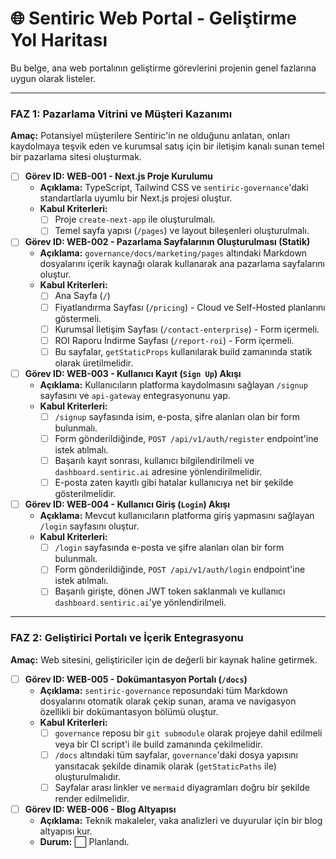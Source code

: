 # 🌐 Sentiric Web Portal - Geliştirme Yol Haritası

Bu belge, ana web portalının geliştirme görevlerini projenin genel fazlarına uygun olarak listeler.

---

### **FAZ 1: Pazarlama Vitrini ve Müşteri Kazanımı**

**Amaç:** Potansiyel müşterilere Sentiric'in ne olduğunu anlatan, onları kaydolmaya teşvik eden ve kurumsal satış için bir iletişim kanalı sunan temel bir pazarlama sitesi oluşturmak.

-   [ ] **Görev ID: WEB-001 - Next.js Proje Kurulumu**
    -   **Açıklama:** TypeScript, Tailwind CSS ve `sentiric-governance`'daki standartlarla uyumlu bir Next.js projesi oluştur.
    -   **Kabul Kriterleri:**
        -   [ ] Proje `create-next-app` ile oluşturulmalı.
        -   [ ] Temel sayfa yapısı (`/pages`) ve layout bileşenleri oluşturulmalı.

-   [ ] **Görev ID: WEB-002 - Pazarlama Sayfalarının Oluşturulması (Statik)**
    -   **Açıklama:** `governance/docs/marketing/pages` altındaki Markdown dosyalarını içerik kaynağı olarak kullanarak ana pazarlama sayfalarını oluştur.
    -   **Kabul Kriterleri:**
        -   [ ] Ana Sayfa (`/`)
        -   [ ] Fiyatlandırma Sayfası (`/pricing`) - Cloud ve Self-Hosted planlarını göstermeli.
        -   [ ] Kurumsal İletişim Sayfası (`/contact-enterprise`) - Form içermeli.
        -   [ ] ROI Raporu İndirme Sayfası (`/report-roi`) - Form içermeli.
        -   [ ] Bu sayfalar, `getStaticProps` kullanılarak build zamanında statik olarak üretilmelidir.

-   [ ] **Görev ID: WEB-003 - Kullanıcı Kayıt (`Sign Up`) Akışı**
    -   **Açıklama:** Kullanıcıların platforma kaydolmasını sağlayan `/signup` sayfasını ve `api-gateway` entegrasyonunu yap.
    -   **Kabul Kriterleri:**
        -   [ ] `/signup` sayfasında isim, e-posta, şifre alanları olan bir form bulunmalı.
        -   [ ] Form gönderildiğinde, `POST /api/v1/auth/register` endpoint'ine istek atılmalı.
        -   [ ] Başarılı kayıt sonrası, kullanıcı bilgilendirilmeli ve `dashboard.sentiric.ai` adresine yönlendirilmelidir.
        -   [ ] E-posta zaten kayıtlı gibi hatalar kullanıcıya net bir şekilde gösterilmelidir.

-   [ ] **Görev ID: WEB-004 - Kullanıcı Giriş (`Login`) Akışı**
    -   **Açıklama:** Mevcut kullanıcıların platforma giriş yapmasını sağlayan `/login` sayfasını oluştur.
    -   **Kabul Kriterleri:**
        -   [ ] `/login` sayfasında e-posta ve şifre alanları olan bir form bulunmalı.
        -   [ ] Form gönderildiğinde, `POST /api/v1/auth/login` endpoint'ine istek atılmalı.
        -   [ ] Başarılı girişte, dönen JWT token saklanmalı ve kullanıcı `dashboard.sentiric.ai`'ye yönlendirilmeli.

---

### **FAZ 2: Geliştirici Portalı ve İçerik Entegrasyonu**

**Amaç:** Web sitesini, geliştiriciler için de değerli bir kaynak haline getirmek.

-   [ ] **Görev ID: WEB-005 - Dokümantasyon Portalı (`/docs`)**
    -   **Açıklama:** `sentiric-governance` reposundaki tüm Markdown dosyalarını otomatik olarak çekip sunan, arama ve navigasyon özellikli bir dokümantasyon bölümü oluştur.
    -   **Kabul Kriterleri:**
        -   [ ] `governance` reposu bir `git submodule` olarak projeye dahil edilmeli veya bir CI script'i ile build zamanında çekilmelidir.
        -   [ ] `/docs` altındaki tüm sayfalar, `governance`'daki dosya yapısını yansıtacak şekilde dinamik olarak (`getStaticPaths` ile) oluşturulmalıdır.
        -   [ ] Sayfalar arası linkler ve `mermaid` diyagramları doğru bir şekilde render edilmelidir.

-   [ ] **Görev ID: WEB-006 - Blog Altyapısı**
    -   **Açıklama:** Teknik makaleler, vaka analizleri ve duyurular için bir blog altyapısı kur.
    -   **Durum:** ⬜ Planlandı.
